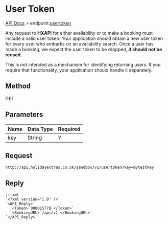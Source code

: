 # User Token

[API Docs](hxapi/) > endpoint:[usertoken](hxapi/usertoken)

Any request to **HXAPI** for either availability or to make a booking must include a valid user token. Your application should obtain a new user token for every user who embarks on an availability search. Once a user has made a booking, we expect the user token to be dropped, **it should not be reused**.

This is not intended as a mechanism for identifying returning users. If you require that functionality, your application should handle it separately.

## Method

GET






## Parameters

 | Name | Data Type | Required | 
 | ---- | --------- | -------- | 
 | key  | String    | Y        | 



## Request

	
	http://api.holidayextras.co.uk/sandbox/v1/usertoken?key=mytestkey




## Reply


	:::xml
	`<?xml version="1.0" ?>`
	`<API_Reply>`
	  `<Token>`000015778`</Token>`
	  `<BookingURL>`/api/v1`</BookingURL>`
	`</API_Reply>`



